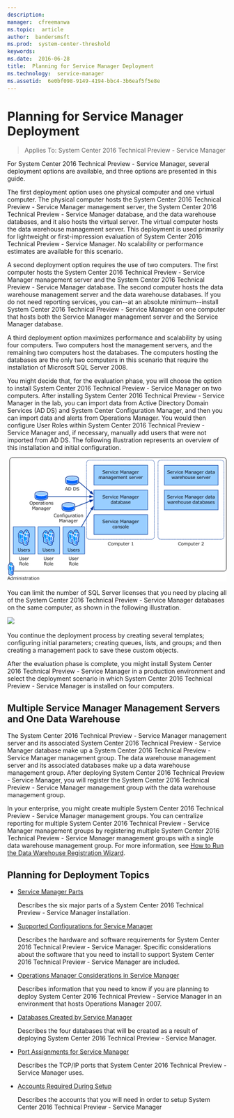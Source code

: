 ```yaml
---
description:  
manager:  cfreemanwa
ms.topic:  article
author:  bandersmsft
ms.prod:  system-center-threshold
keywords:  
ms.date:  2016-06-28
title:  Planning for Service Manager Deployment
ms.technology:  service-manager
ms.assetid:  6e0bf098-9149-4194-bbc4-3b6eaf5f5e8e
---
```


# Planning for Service Manager Deployment

>Applies To: System Center 2016 Technical Preview - Service Manager

For System Center 2016 Technical Preview - Service Manager, several deployment options are available, and three options are presented in this guide.

The first deployment option uses one physical computer and one virtual computer. The physical computer hosts the System Center 2016 Technical Preview - Service Manager management server, the System Center 2016 Technical Preview - Service Manager database, and the data warehouse databases, and it also hosts the virtual server. The virtual computer hosts the data warehouse management server. This deployment is used primarily for lightweight or first-impression evaluation of System Center 2016 Technical Preview - Service Manager. No scalability or performance estimates are available for this scenario.

A second deployment option requires the use of two computers. The first computer hosts the System Center 2016 Technical Preview - Service Manager management server and the System Center 2016 Technical Preview - Service Manager database. The second computer hosts the data warehouse management server and the data warehouse databases. If you do not need reporting services, you can--at an absolute minimum--install  System Center 2016 Technical Preview - Service Manager on one computer that hosts both the Service Manager management server and the Service Manager database.

A third deployment option maximizes performance and scalability by using four computers. Two computers host the management servers, and the remaining two computers host the databases. The computers hosting the databases are the only two computers in this scenario that require the installation of Microsoft SQL Server 2008.

You might decide that, for the evaluation phase, you will choose the option to install System Center 2016 Technical Preview - Service Manager on two computers. After installing System Center 2016 Technical Preview - Service Manager in the lab, you can import data from Active Directory Domain Services (AD DS) and System Center Configuration Manager, and then you can import data and alerts from Operations Manager. You would then configure User Roles within System Center 2016 Technical Preview - Service Manager and, if necessary, manually add users that were not imported from AD DS. The following illustration represents an overview of this installation and initial configuration.

![](../../media/SM_Installation_Topology.png)

You can limit the number of SQL Server licenses that you need by placing all of the System Center 2016 Technical Preview - Service Manager databases on the same computer, as shown in the following illustration.

![](../../media/SM_Installation_Topology_Single_SQL.png)

You continue the deployment process by creating several templates; configuring initial parameters; creating queues, lists, and groups; and then creating a management pack to save these custom objects.

After the evaluation phase is complete, you might install System Center 2016 Technical Preview - Service Manager in a production environment and select the deployment scenario in which System Center 2016 Technical Preview - Service Manager is installed on four computers.

## Multiple Service Manager Management Servers and One Data Warehouse
The System Center 2016 Technical Preview - Service Manager management server and its associated System Center 2016 Technical Preview - Service Manager database make up a System Center 2016 Technical Preview - Service Manager management group. The data warehouse management server and its associated databases make up a data warehouse management group. After deploying System Center 2016 Technical Preview - Service Manager, you will register the System Center 2016 Technical Preview - Service Manager management group with the data warehouse management group.

In your enterprise, you might create multiple System Center 2016 Technical Preview - Service Manager management groups. You can centralize reporting for multiple System Center 2016 Technical Preview - Service Manager management groups by registering multiple System Center 2016 Technical Preview - Service Manager management groups with a single data warehouse management group. For more information, see [How to Run the Data Warehouse Registration Wizard](http://go.microsoft.com/fwlink/p/?LinkID=232303).

## Planning for Deployment Topics

-   [Service Manager Parts](Service-Manager-Parts.md)

    Describes the six major parts of a System Center 2016 Technical Preview - Service Manager installation.

-   [Supported Configurations for Service Manager](Supported-Configurations-for-Service-Manager.md)

    Describes the hardware and software requirements for System Center 2016 Technical Preview - Service Manager. Specific considerations about the software that you need to install to support System Center 2016 Technical Preview - Service Manager are included.

-   [Operations Manager Considerations in Service Manager](Operations-Manager-Considerations-in-Service-Manager.md)

    Describes information that you need to know if you are planning to deploy System Center 2016 Technical Preview - Service Manager in an environment that hosts Operations Manager 2007.

-   [Databases Created by Service Manager](Databases-Created-by-Service-Manager.md)

    Describes the four databases that will be created as a result of deploying System Center 2016 Technical Preview - Service Manager.

-   [Port Assignments for Service Manager](Port-Assignments-for-Service-Manager.md)

    Describes the TCP/IP ports that System Center 2016 Technical Preview - Service Manager uses.

-   [Accounts Required During Setup](Accounts-Required-During-Setup.md)

    Describes the accounts that you will need in order to setup System Center 2016 Technical Preview - Service Manager
